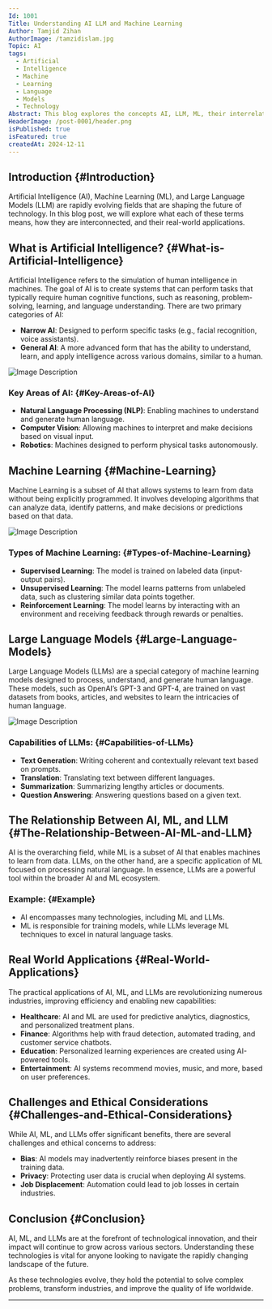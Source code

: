 ```yaml
---
Id: 1001
Title: Understanding AI LLM and Machine Learning
Author: Tamjid Zihan
AuthorImage: /tamzidislam.jpg
Topic: AI
tags:
  - Artificial
  - Intelligence
  - Machine
  - Learning
  - Language
  - Models
  - Technology
Abstract: This blog explores the concepts AI, LLM, ML, their interrelationships, and how they are transforming various industries.
HeaderImage: /post-0001/header.png
isPublished: true
isFeatured: true
createdAt: 2024-12-11
---
```


## Introduction {#Introduction}

Artificial Intelligence (AI), Machine Learning (ML), and Large Language Models (LLM) are rapidly evolving fields that are shaping the future of technology. In this blog post, we will explore what each of these terms means, how they are interconnected, and their real-world applications.

## What is Artificial Intelligence? {#What-is-Artificial-Intelligence}

Artificial Intelligence refers to the simulation of human intelligence in machines. The goal of AI is to create systems that can perform tasks that typically require human cognitive functions, such as reasoning, problem-solving, learning, and language understanding. There are two primary categories of AI:

- **Narrow AI**: Designed to perform specific tasks (e.g., facial recognition, voice assistants).
- **General AI**: A more advanced form that has the ability to understand, learn, and apply intelligence across various domains, similar to a human.

![Image Description](/post-0001/AI.png)
### Key Areas of AI: {#Key-Areas-of-AI}
- **Natural Language Processing (NLP)**: Enabling machines to understand and generate human language.
- **Computer Vision**: Allowing machines to interpret and make decisions based on visual input.
- **Robotics**: Machines designed to perform physical tasks autonomously.



## Machine Learning {#Machine-Learning}

Machine Learning is a subset of AI that allows systems to learn from data without being explicitly programmed. It involves developing algorithms that can analyze data, identify patterns, and make decisions or predictions based on that data.

![Image Description](/post-0001/ML.png)
### Types of Machine Learning: {#Types-of-Machine-Learning}
- **Supervised Learning**: The model is trained on labeled data (input-output pairs).
- **Unsupervised Learning**: The model learns patterns from unlabeled data, such as clustering similar data points together.
- **Reinforcement Learning**: The model learns by interacting with an environment and receiving feedback through rewards or penalties.



## Large Language Models {#Large-Language-Models}

Large Language Models (LLMs) are a special category of machine learning models designed to process, understand, and generate human language. These models, such as OpenAI’s GPT-3 and GPT-4, are trained on vast datasets from books, articles, and websites to learn the intricacies of human language.


![Image Description](/post-0001/llm%201.png)
### Capabilities of LLMs: {#Capabilities-of-LLMs}
- **Text Generation**: Writing coherent and contextually relevant text based on prompts.
- **Translation**: Translating text between different languages.
- **Summarization**: Summarizing lengthy articles or documents.
- **Question Answering**: Answering questions based on a given text.


## The Relationship Between AI, ML, and LLM {#The-Relationship-Between-AI-ML-and-LLM}

AI is the overarching field, while ML is a subset of AI that enables machines to learn from data. LLMs, on the other hand, are a specific application of ML focused on processing natural language. In essence, LLMs are a powerful tool within the broader AI and ML ecosystem.

### Example: {#Example}
- AI encompasses many technologies, including ML and LLMs.
- ML is responsible for training models, while LLMs leverage ML techniques to excel in natural language tasks.

## Real World Applications {#Real-World-Applications}

The practical applications of AI, ML, and LLMs are revolutionizing numerous industries, improving efficiency and enabling new capabilities:

- **Healthcare**: AI and ML are used for predictive analytics, diagnostics, and personalized treatment plans.
- **Finance**: Algorithms help with fraud detection, automated trading, and customer service chatbots.
- **Education**: Personalized learning experiences are created using AI-powered tools.
- **Entertainment**: AI systems recommend movies, music, and more, based on user preferences.

## Challenges and Ethical Considerations {#Challenges-and-Ethical-Considerations}

While AI, ML, and LLMs offer significant benefits, there are several challenges and ethical concerns to address:
- **Bias**: AI models may inadvertently reinforce biases present in the training data.
- **Privacy**: Protecting user data is crucial when deploying AI systems.
- **Job Displacement**: Automation could lead to job losses in certain industries.

## Conclusion {#Conclusion}

AI, ML, and LLMs are at the forefront of technological innovation, and their impact will continue to grow across various sectors. Understanding these technologies is vital for anyone looking to navigate the rapidly changing landscape of the future.

As these technologies evolve, they hold the potential to solve complex problems, transform industries, and improve the quality of life worldwide.

---
